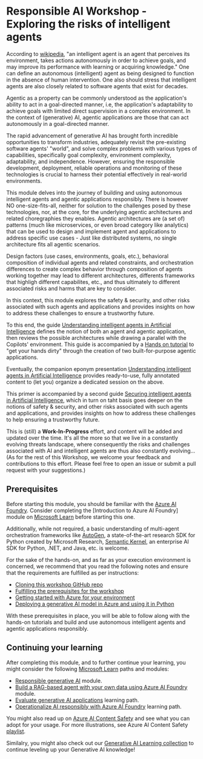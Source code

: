 # Responsible AI Workshop - Exploring the risks of intelligent agents

According to [wikipedia](https://en.wikipedia.org/wiki/Intelligent_agent), "an intelligent agent is an agent that perceives its environment, takes actions autonomously in order to achieve goals, and may improve its performance with learning or acquiring knowledge." One can define an autonomous (intelligent) agent as being designed to function in the absence of human intervention. One also should stress that intelligent agents are also closely related to software agents that exist for decades.

Agentic as a property can be commonly understood as the application's ability to act in a goal-directed manner, i.e, the application's adaptability to achieve goals with limited direct supervision in a complex environment. In the context of (generative) AI, agentic applications are those that can act autonomously in a goal-directed manner.

The rapid advancement of generative AI has brought forth incredible opportunities to transform industries, adequately revisit the pre-existing software agents' "world", and solve complex problems with various types of capabilities, specifically goal complexity, environment complexity, adaptability, and independence. However, ensuring the responsible development, deployment, reliable operations and monitoring of these technologies is crucial to harness their potential effectively in real-world environments.

This module delves into the journey of building and using autonomous intelligent agents and agentic applications responsibly. There is however NO one-size-fits-all, neither for solution to the challenges posed by these technologies, nor, at the core, for the underlying agentic architectures and related choregraphies they enables. Agentic architectures are (a set of) patterns (much like microservices, or even broad category like analytics) that can be used to design and implement agent and applications to address specific use cases - Just like distributed systems, no single architecture fits all agentic scenarios.

Design factors (use cases, environments, goals, etc.), behavioral composition of individual agents and related constraints, and orchestration differences to create complex behavior through composition of agents working together may lead to different architectures, differents frameworks that highligh different capabilites, etc., and thus ultimately to different associated risks and harms that are key to consider.

In this context, this module explores the safety & security, and other risks associated with such agents and applications and provides insights on how to address these challenges to ensure a trustworthy future.

To this end, the guide [Understanding intelligent agents in Artificial Intelligence](https://github.com/microsoft/responsible-ai-workshop/tree/main/ai-agents-tutorials/docs/understanding-ai-agents.docx) defines the notion of both an agent and agentic application, then reviews the possible architectures while drawing a parallel with the Copilots' environment. This guide is accompanied by a [Hands on tutorial](https://github.com/microsoft/responsible-ai-workshop/tree/main/ai-agents-tutorials/hands-on-tutorials) to "get your hands dirty" through the creation of two built-for-purpose agentic applications.
 
Eventually, the companion eponym presentation [Understanding intelligent agents in Artificial Intelligence](https://github.com/microsoft/responsible-ai-workshop/tree/main/ai-agents-tutorials/ppts/understanding-ai-agents.pptx) provides ready-to-use, fully annotated content to (let you) organize a dedicated session on the above.
 
This primer is accompanied by a second guide [Securing intelligent agents in Artificial Intelligence](https://github.com/microsoft/responsible-ai-workshop/tree/main/ai-agents-tutorials/docs/securing-ai-agents.docx), which in turn on taht basis goes deeper on the notions of safety & security, and other risks associated with such agents and applications, and provides insights on how to address these challenges to help ensuring a trustworthy future.

This is (still) a **Work-In-Progress** effort, and content will be added and updated over the time. It's all the more so that we live in a constantly evolving threats landscape, where consequently the risks and challenges associated with AI and intelligent agents are thus also constantly evolving... 
(As for the rest of this Workshop, we welcome your feedback and contributions to this effort. Please feel free to open an issue or submit a pull request with your suggestions.)

## Prerequisites

Before starting this module, you should be familiar with the [Azure AI Foundry](https://azure.microsoft.com/en-us/products/ai-foundry/). Consider completing the [Introduction to Azure AI Foundry] module on [Microsoft Learn](https://docs.microsoft.com/en-us/learn/) before starting this one.

Additionally, while not required, a basic understanding of multi-agent orchestration frameworks like [AutoGen](https://www.microsoft.com/en-us/research/blog/autogen-enabling-next-generation-large-language-model-applications/), a state-of-the-art research SDK for Python created by Microsoft Research, [Semantic Kernel](https://learn.microsoft.com/en-us/semantic-kernel/frameworks/agent/agent-architecture?pivots=programming-language-csharp), an enterprise AI SDK for Python, .NET, and Java, etc. is welcome.

For the sake of the hands-on, and as far as your execution environment is concerned, we recommend that you read the following notes and ensure that the requirements are fulfilled as per instructions:
* [Cloning this workshop GitHub repo](https://github.com/microsoft/responsible-ai-workshop/blob/main/perequisites/cloning-the-repo.md)
* [Fulfilling the prerequisites for the workshop](https://github.com/microsoft/responsible-ai-workshop/blob/main/perequisites/fulfilling-prerequisites.md)
* [Getting started with Azure for your environment](https://github.com/microsoft/responsible-ai-workshop/blob/main/perequisites/getting-started-with-azure.md) 
* [Deploying a generative AI model in Azure and using it in Python](https://github.com/microsoft/responsible-ai-workshop/blob/main/perequisites/deploying-a-model-in-Azure-and-using-it-in-python.md)

With these prerequisites in place, you will be able to follow along with the hands-on tutorials and build and use autonomous intelligent agents and agentic applications responsibly.

## Continuing your learning

After completing this module, and to further continue your learning, you might consider the following [Microsoft Learn](https://docs.microsoft.com/en-us/learn/) paths and modules:
* [Responsible generative AI](https://learn.microsoft.com/en-us/training/modules/responsible-ai-studio/) module.
* [Build a RAG-based agent with your own data using Azure AI Foundry](https://learn.microsoft.com/en-us/training/modules/build-copilot-ai-studio/) module.
* [Evaluate generative AI applications](https://learn.microsoft.com/en-us/training/paths/evaluate-generative-ai-apps/) learning path.
* [Operationalize AI responsibly with Azure AI Foundry](https://learn.microsoft.com/en-us/training/paths/operationalize-ai-responsibly/) learning path.

You might also read up on [Azure AI Content Safety](https://learn.microsoft.com/en-us/azure/ai-services/content-safety/) and see what you can adopt for your usage. For more illustrations, see Azure AI Content Safety [playlist](https://www.youtube.com/playlist?list=PLlrxD0HtieHjaQ9bJjyp1T7FeCbmVcPkQ).

Similalry, you might also check out our [Generative AI Learning collection](https://learn.microsoft.com/en-us/collections/zpy7c8zmq6ky0z?WT.mc_id=academic-105485-koreyst) to continue leveling up your Generative AI knowledge!